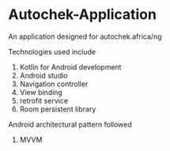 # Autochek-Application

An application designed for autochek.africa/ng

Technologies used include

1. Kotlin for Android development
2. Android studio
3. Navigation controller
4. View binding
5. retrofit service
6. Room persistent library


Android architectural pattern followed
1. MVVM
